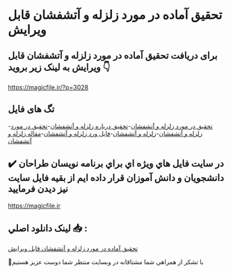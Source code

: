 # تحقیق آماده در مورد زلزله و آتشفشان قابل ویرایش

## برای دریافت تحقیق آماده در مورد زلزله و آتشفشان قابل ویرایش به لینک زیر بروید 👇

https://magicfile.ir/?p=3028

## تگ های فایل

-[تحقيق در مورد زلزله و آتشفشان](https://magicfile.ir/product/%d8%aa%d8%ad%d9%82%d9%8a%d9%82-%d8%a2%d9%85%d8%a7%d8%af%d9%87-%d8%af%d8%b1-%d9%85%d9%88%d8%b1%d8%af-%d8%b2%d9%84%d8%b2%d9%84%d9%87-%d9%88-%d8%a2%d8%aa%d8%b4%d9%81%d8%b4%d8%a7%d9%86/)-[تحقیق درباره زلزله و آتشفشان](https://magicfile.ir/product/%d8%aa%d8%ad%d9%82%d9%8a%d9%82-%d8%a2%d9%85%d8%a7%d8%af%d9%87-%d8%af%d8%b1-%d9%85%d9%88%d8%b1%d8%af-%d8%b2%d9%84%d8%b2%d9%84%d9%87-%d9%88-%d8%a2%d8%aa%d8%b4%d9%81%d8%b4%d8%a7%d9%86/)-[تحقیق در مورد زلزله و آتشفشان](https://magicfile.ir/product/%d8%aa%d8%ad%d9%82%d9%8a%d9%82-%d8%a2%d9%85%d8%a7%d8%af%d9%87-%d8%af%d8%b1-%d9%85%d9%88%d8%b1%d8%af-%d8%b2%d9%84%d8%b2%d9%84%d9%87-%d9%88-%d8%a2%d8%aa%d8%b4%d9%81%d8%b4%d8%a7%d9%86/)-[زلزله و آتشفشان](https://magicfile.ir/product/%d8%aa%d8%ad%d9%82%d9%8a%d9%82-%d8%a2%d9%85%d8%a7%d8%af%d9%87-%d8%af%d8%b1-%d9%85%d9%88%d8%b1%d8%af-%d8%b2%d9%84%d8%b2%d9%84%d9%87-%d9%88-%d8%a2%d8%aa%d8%b4%d9%81%d8%b4%d8%a7%d9%86/)-[فایل ورد زلزله و آتشفشان](https://magicfile.ir/product/%d8%aa%d8%ad%d9%82%d9%8a%d9%82-%d8%a2%d9%85%d8%a7%d8%af%d9%87-%d8%af%d8%b1-%d9%85%d9%88%d8%b1%d8%af-%d8%b2%d9%84%d8%b2%d9%84%d9%87-%d9%88-%d8%a2%d8%aa%d8%b4%d9%81%d8%b4%d8%a7%d9%86/)-[مقاله زلزله و آتشفشان](https://magicfile.ir/product/%d8%aa%d8%ad%d9%82%d9%8a%d9%82-%d8%a2%d9%85%d8%a7%d8%af%d9%87-%d8%af%d8%b1-%d9%85%d9%88%d8%b1%d8%af-%d8%b2%d9%84%d8%b2%d9%84%d9%87-%d9%88-%d8%a2%d8%aa%d8%b4%d9%81%d8%b4%d8%a7%d9%86/)

## ✔️ در سايت فايل هاي ويژه اي براي برنامه نويسان طراحان دانشجويان و دانش آموزان قرار داده ايم از بقيه فايل سايت نيز ديدن فرماييد

https://magicfile.ir


## لينک دانلود اصلي 📥 :

[تحقیق آماده در مورد زلزله و آتشفشان قابل ویرایش](https://magicfile.ir/product/%d8%aa%d8%ad%d9%82%d9%8a%d9%82-%d8%a2%d9%85%d8%a7%d8%af%d9%87-%d8%af%d8%b1-%d9%85%d9%88%d8%b1%d8%af-%d8%b2%d9%84%d8%b2%d9%84%d9%87-%d9%88-%d8%a2%d8%aa%d8%b4%d9%81%d8%b4%d8%a7%d9%86/) 


🙏با تشکر از همراهي شما مشتاقانه در وبسایت منتظر شما دوست عزیز هستیم

